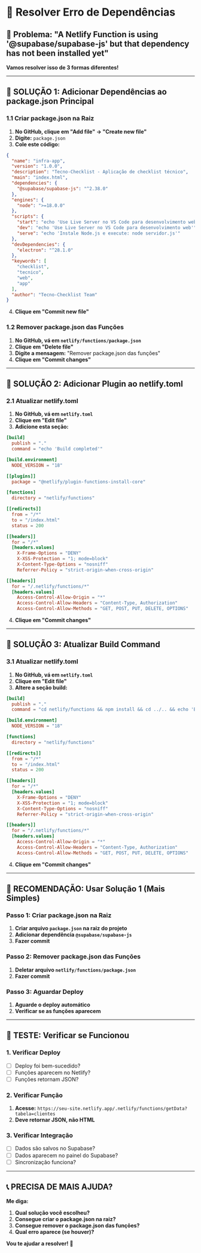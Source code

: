 # 🚨 Resolver Erro de Dependências

## 🎯 **Problema: "A Netlify Function is using '@supabase/supabase-js' but that dependency has not been installed yet"**

**Vamos resolver isso de 3 formas diferentes!**

---

## 🔧 **SOLUÇÃO 1: Adicionar Dependências ao package.json Principal**

### **1.1 Criar package.json na Raiz**
1. **No GitHub, clique em "Add file" → "Create new file"**
2. **Digite:** `package.json`
3. **Cole este código:**
```json
{
  "name": "infra-app",
  "version": "1.0.0",
  "description": "Tecno-Checklist - Aplicação de checklist técnico",
  "main": "index.html",
  "dependencies": {
    "@supabase/supabase-js": "^2.38.0"
  },
  "engines": {
    "node": ">=18.0.0"
  },
  "scripts": {
    "start": "echo 'Use Live Server no VS Code para desenvolvimento web'",
    "dev": "echo 'Use Live Server no VS Code para desenvolvimento web'",
    "serve": "echo 'Instale Node.js e execute: node servidor.js'"
  },
  "devDependencies": {
    "electron": "^28.1.0"
  },
  "keywords": [
    "checklist",
    "tecnico",
    "web",
    "app"
  ],
  "author": "Tecno-Checklist Team"
}
```
4. **Clique em "Commit new file"**

### **1.2 Remover package.json das Funções**
1. **No GitHub, vá em `netlify/functions/package.json`**
2. **Clique em "Delete file"**
3. **Digite a mensagem:** "Remover package.json das funções"
4. **Clique em "Commit changes"**

---

## 🔧 **SOLUÇÃO 2: Adicionar Plugin ao netlify.toml**

### **2.1 Atualizar netlify.toml**
1. **No GitHub, vá em `netlify.toml`**
2. **Clique em "Edit file"**
3. **Adicione esta seção:**
```toml
[build]
  publish = "."
  command = "echo 'Build completed'"

[build.environment]
  NODE_VERSION = "18"

[[plugins]]
  package = "@netlify/plugin-functions-install-core"

[functions]
  directory = "netlify/functions"

[[redirects]]
  from = "/*"
  to = "/index.html"
  status = 200

[[headers]]
  for = "/*"
  [headers.values]
    X-Frame-Options = "DENY"
    X-XSS-Protection = "1; mode=block"
    X-Content-Type-Options = "nosniff"
    Referrer-Policy = "strict-origin-when-cross-origin"

[[headers]]
  for = "/.netlify/functions/*"
  [headers.values]
    Access-Control-Allow-Origin = "*"
    Access-Control-Allow-Headers = "Content-Type, Authorization"
    Access-Control-Allow-Methods = "GET, POST, PUT, DELETE, OPTIONS"
```
4. **Clique em "Commit changes"**

---

## 🔧 **SOLUÇÃO 3: Atualizar Build Command**

### **3.1 Atualizar netlify.toml**
1. **No GitHub, vá em `netlify.toml`**
2. **Clique em "Edit file"**
3. **Altere a seção build:**
```toml
[build]
  publish = "."
  command = "cd netlify/functions && npm install && cd ../.. && echo 'Build completed'"

[build.environment]
  NODE_VERSION = "18"

[functions]
  directory = "netlify/functions"

[[redirects]]
  from = "/*"
  to = "/index.html"
  status = 200

[[headers]]
  for = "/*"
  [headers.values]
    X-Frame-Options = "DENY"
    X-XSS-Protection = "1; mode=block"
    X-Content-Type-Options = "nosniff"
    Referrer-Policy = "strict-origin-when-cross-origin"

[[headers]]
  for = "/.netlify/functions/*"
  [headers.values]
    Access-Control-Allow-Origin = "*"
    Access-Control-Allow-Headers = "Content-Type, Authorization"
    Access-Control-Allow-Methods = "GET, POST, PUT, DELETE, OPTIONS"
```
4. **Clique em "Commit changes"**

---

## 🚀 **RECOMENDAÇÃO: Usar Solução 1 (Mais Simples)**

### **Passo 1: Criar package.json na Raiz**
1. **Criar arquivo `package.json` na raiz do projeto**
2. **Adicionar dependência `@supabase/supabase-js`**
3. **Fazer commit**

### **Passo 2: Remover package.json das Funções**
1. **Deletar arquivo `netlify/functions/package.json`**
2. **Fazer commit**

### **Passo 3: Aguardar Deploy**
1. **Aguarde o deploy automático**
2. **Verificar se as funções aparecem**

---

## 🧪 **TESTE: Verificar se Funcionou**

### **1. Verificar Deploy**
- [ ] Deploy foi bem-sucedido?
- [ ] Funções aparecem no Netlify?
- [ ] Funções retornam JSON?

### **2. Verificar Função**
1. **Acesse:** `https://seu-site.netlify.app/.netlify/functions/getData?tabela=clientes`
2. **Deve retornar JSON, não HTML**

### **3. Verificar Integração**
- [ ] Dados são salvos no Supabase?
- [ ] Dados aparecem no painel do Supabase?
- [ ] Sincronização funciona?

---

## 📞 **PRECISA DE MAIS AJUDA?**

**Me diga:**
1. **Qual solução você escolheu?**
2. **Consegue criar o package.json na raiz?**
3. **Consegue remover o package.json das funções?**
4. **Qual erro aparece (se houver)?**

**Vou te ajudar a resolver!** 🚀


